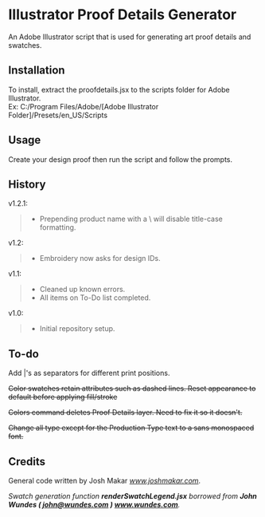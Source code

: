 # Illustrator Proof Details Generator

An Adobe Illustrator script that is used for generating art proof details and swatches.

## Installation

To install, extract the proofdetails.jsx to the scripts folder for Adobe Illustrator.  
Ex: C:/Program Files/Adobe/[Adobe Illustrator Folder]/Presets/en_US/Scripts

## Usage

Create your design proof then run the script and follow the prompts.

## History

v1.2.1:
>- Prepending product name with a \ will disable title-case formatting.

v1.2:
>- Embroidery now asks for design IDs.

v1.1:
>- Cleaned up known errors.
>- All items on To-Do list completed.

v1.0:
>- Initial repository setup.

## To-do

Add |'s as separators for different print positions.

~~Color swatches retain attributes such as dashed lines. Reset appearance to default before applying fill/stroke~~

~~Colors command deletes Proof Details layer. Need to fix it so it doesn't.~~

~~Change all type except for the Production Type text to a sans monospaced font.~~

## Credits

General code written by Josh Makar *www.joshmakar.com*.

*Swatch generation function __renderSwatchLegend.jsx__ borrowed from __John Wundes ( john@wundes.com ) www.wundes.com__.*
